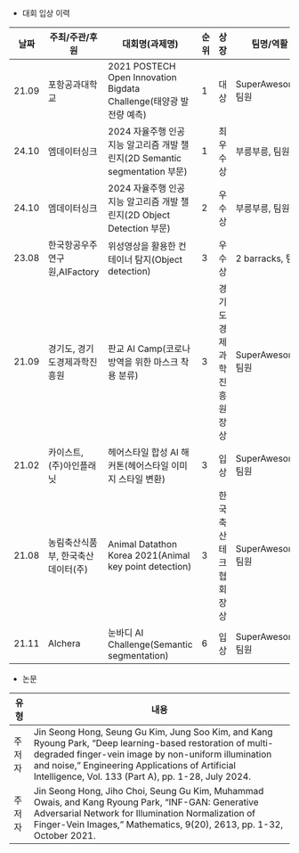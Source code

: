 - 대회 입상 이력

|날짜|주최/주관/후원|대회명(과제명)|순위|상장|팀명/역활|
|-|-|-|--|-|-|
|21.09|포항공과대학교|2021 POSTECH Open Innovation Bigdata Challenge(태양광 발전량 예측)|1|대상|SuperAwesome, 팀원|
|24.10|엠데이터싱크|2024 자율주행 인공지능 알고리즘 개발 챌린지(2D Semantic segmentation 부문)|1|최우수상|부릉부릉, 팀원|
|24.10|엠데이터싱크|2024 자율주행 인공지능 알고리즘 개발 챌린지(2D Object Detection 부문)|2|우수상|부릉부릉, 팀원|
|23.08|한국항공우주연구원,AIFactory|위성영상을 활용한 컨테이너 탐지(Object detection)|3|우수상|2 barracks, 팀장|
|21.09|경기도, 경기도경제과학진흥원|판교 AI Camp(코로나 방역을 위한 마스크 착용 분류)|3|경기도경제과학진흥원장상|SuperAwesome, 팀원|
|21.02|카이스트, (주)아인플래닛|헤어스타일 합성 AI 해커톤(헤어스타일 이미지 스타일 변환)|3|입상|SuperAwesome, 팀원|
|21.08|농림축산식품부, 한국축산데이터(주)|Animal Datathon Korea 2021(Animal key point detection)|3|한국축산테크협회장상|SuperAwesome, 팀원|
|21.11|Alchera|눈바디 AI Challenge(Semantic segmentation)|6|입상|SuperAwesome, 팀원|


- 논문

|유형|내용|
|--|-|
|주저자|Jin Seong Hong, Seung Gu Kim, Jung Soo Kim, and Kang Ryoung Park, “Deep learning-based restoration of multi-degraded finger-vein image by non-uniform illumination and noise,” Engineering Applications of Artificial Intelligence, Vol. 133 (Part A), pp. 1-28, July 2024.|
|주저자|Jin Seong Hong, Jiho Choi, Seung Gu Kim, Muhammad Owais, and Kang Ryoung Park, “INF-GAN: Generative Adversarial Network for Illumination Normalization of Finger-Vein Images,” Mathematics, 9(20), 2613, pp. 1-32, October 2021.|
